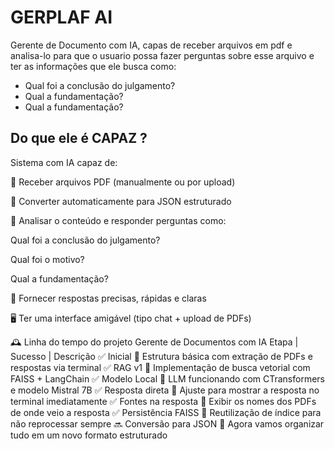 # GERPLAF AI 

Gerente de Documento com IA, capas de receber arquivos em pdf e analisa-lo para que o usuario
possa fazer perguntas sobre esse arquivo e ter as informações que ele busca como: 
 
 - Qual foi a conclusão do julgamento?
 - Qual a fundamentação?
 - Qual a fundamentação?

## Do que ele é CAPAZ ?

Sistema com IA capaz de:

📄 Receber arquivos PDF (manualmente ou por upload)

🔁 Converter automaticamente para JSON estruturado

🤖 Analisar o conteúdo e responder perguntas como:

Qual foi a conclusão do julgamento?

Qual foi o motivo?

Qual a fundamentação?

💬 Fornecer respostas precisas, rápidas e claras

🖥️ Ter uma interface amigável (tipo chat + upload de PDFs)


🕰️ Linha do tempo do projeto Gerente de Documentos com IA
Etapa	| Sucesso |	Descrição
✅ Inicial	🧠	Estrutura básica com extração de PDFs e respostas via terminal
✅ RAG v1	🔎	Implementação de busca vetorial com FAISS + LangChain
✅ Modelo Local	🧠	LLM funcionando com CTransformers e modelo Mistral 7B
✅ Resposta direta	💬	Ajuste para mostrar a resposta no terminal imediatamente
✅ Fontes na resposta	📄	Exibir os nomes dos PDFs de onde veio a resposta
✅ Persistência FAISS	💾	Reutilização de índice para não reprocessar sempre
🔜 Conversão para JSON	🚀	Agora vamos organizar tudo em um novo formato estruturado